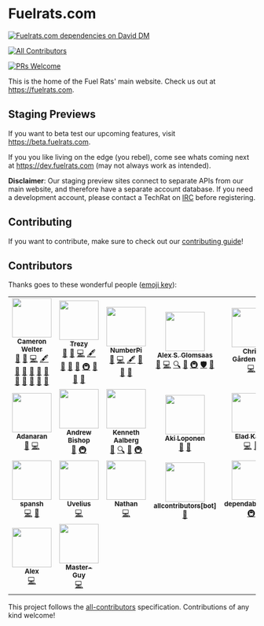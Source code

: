 # Fuelrats.com

[![Fuelrats.com dependencies on David DM][daviddm-badge]][daviddm]
<!-- ALL-CONTRIBUTORS-BADGE:START - Do not remove or modify this section -->
[![All Contributors](https://img.shields.io/badge/all_contributors-17-orange.svg?style=flat-square)](#contributors-)
<!-- ALL-CONTRIBUTORS-BADGE:END -->
[![PRs Welcome][prs-badge]][prs]



This is the home of the Fuel Rats' main website. Check us out at https://fuelrats.com.


## Staging Previews

If you want to beta test our upcoming features, visit https://beta.fuelrats.com.

If you you like living on the edge (you rebel), come see whats coming next at https://dev.fuelrats.com (may not always work as intended).

**Disclaimer**: Our staging preview sites connect to separate APIs from our main website, and therefore have a separate account database. If you need a development account, please contact a TechRat on [IRC][irc] before registering.

## Contributing

If you want to contribute, make sure to check out our [contributing guide][contributing]!

## Contributors

Thanks goes to these wonderful people ([emoji key](https://github.com/kentcdodds/all-contributors#emoji-key)):

<!-- ALL-CONTRIBUTORS-LIST:START - Do not remove or modify this section -->
<!-- prettier-ignore-start -->
<!-- markdownlint-disable -->
<table>
  <tr>
    <td align="center"><a href="https://github.com/UncleClapton"><img src="https://avatars2.githubusercontent.com/u/2686824?v=4" width="80px;" alt=""/><br /><sub><b>Cameron Welter</b></sub></a><br /><a href="#blog-UncleClapton" title="Blogposts">📝</a> <a href="https://github.com/FuelRats/fuelrats.com/issues?q=author%3AUncleClapton" title="Bug reports">🐛</a> <a href="https://github.com/FuelRats/fuelrats.com/commits?author=UncleClapton" title="Code">💻</a> <a href="#content-UncleClapton" title="Content">🖋</a> <a href="#design-UncleClapton" title="Design">🎨</a> <a href="https://github.com/FuelRats/fuelrats.com/commits?author=UncleClapton" title="Documentation">📖</a> <a href="#ideas-UncleClapton" title="Ideas, Planning, & Feedback">🤔</a> <a href="#maintenance-UncleClapton" title="Maintenance">🚧</a> <a href="#plugin-UncleClapton" title="Plugin/utility libraries">🔌</a> <a href="#projectManagement-UncleClapton" title="Project Management">📆</a> <a href="#question-UncleClapton" title="Answering Questions">💬</a> <a href="https://github.com/FuelRats/fuelrats.com/pulls?q=is%3Apr+reviewed-by%3AUncleClapton" title="Reviewed Pull Requests">👀</a> <a href="#tool-UncleClapton" title="Tools">🔧</a> <a href="#userTesting-UncleClapton" title="User Testing">📓</a></td>
    <td align="center"><a href="http://trezy.com"><img src="https://avatars2.githubusercontent.com/u/442980?v=4" width="80px;" alt=""/><br /><sub><b>Trezy</b></sub></a><br /><a href="#blog-trezy" title="Blogposts">📝</a> <a href="https://github.com/FuelRats/fuelrats.com/issues?q=author%3Atrezy" title="Bug reports">🐛</a> <a href="https://github.com/FuelRats/fuelrats.com/commits?author=trezy" title="Code">💻</a> <a href="#content-trezy" title="Content">🖋</a> <a href="#design-trezy" title="Design">🎨</a> <a href="https://github.com/FuelRats/fuelrats.com/commits?author=trezy" title="Documentation">📖</a> <a href="#ideas-trezy" title="Ideas, Planning, & Feedback">🤔</a> <a href="#infra-trezy" title="Infrastructure (Hosting, Build-Tools, etc)">🚇</a> <a href="#question-trezy" title="Answering Questions">💬</a> <a href="https://github.com/FuelRats/fuelrats.com/pulls?q=is%3Apr+reviewed-by%3Atrezy" title="Reviewed Pull Requests">👀</a> <a href="#userTesting-trezy" title="User Testing">📓</a></td>
    <td align="center"><a href="https://github.com/314numberpi"><img src="https://avatars0.githubusercontent.com/u/15672322?v=4" width="80px;" alt=""/><br /><sub><b>NumberPi</b></sub></a><br /><a href="https://github.com/FuelRats/fuelrats.com/issues?q=author%3A314numberpi" title="Bug reports">🐛</a> <a href="https://github.com/FuelRats/fuelrats.com/commits?author=314numberpi" title="Code">💻</a> <a href="#content-314numberpi" title="Content">🖋</a> <a href="#design-314numberpi" title="Design">🎨</a> <a href="https://github.com/FuelRats/fuelrats.com/pulls?q=is%3Apr+reviewed-by%3A314numberpi" title="Reviewed Pull Requests">👀</a> <a href="#userTesting-314numberpi" title="User Testing">📓</a></td>
    <td align="center"><a href="https://github.com/xlexi"><img src="https://avatars0.githubusercontent.com/u/125232?v=4" width="80px;" alt=""/><br /><sub><b>Alex S. Glomsaas</b></sub></a><br /><a href="https://github.com/FuelRats/fuelrats.com/issues?q=author%3Axlexi" title="Bug reports">🐛</a> <a href="https://github.com/FuelRats/fuelrats.com/commits?author=xlexi" title="Code">💻</a> <a href="#fundingFinding-xlexi" title="Funding Finding">🔍</a> <a href="#ideas-xlexi" title="Ideas, Planning, & Feedback">🤔</a> <a href="#infra-xlexi" title="Infrastructure (Hosting, Build-Tools, etc)">🚇</a> <a href="#security-xlexi" title="Security">🛡️</a> <a href="#userTesting-xlexi" title="User Testing">📓</a></td>
    <td align="center"><a href="https://itssimple.se"><img src="https://avatars0.githubusercontent.com/u/11502257?v=4" width="80px;" alt=""/><br /><sub><b>Chris Gårdenberg</b></sub></a><br /><a href="https://github.com/FuelRats/fuelrats.com/commits?author=itssimple" title="Code">💻</a></td>
  </tr>
  <tr>
    <td align="center"><a href="https://github.com/Adanaran"><img src="https://avatars0.githubusercontent.com/u/2139937?v=4" width="80px;" alt=""/><br /><sub><b>Adanaran</b></sub></a><br /><a href="https://github.com/FuelRats/fuelrats.com/issues?q=author%3AAdanaran" title="Bug reports">🐛</a> <a href="https://github.com/FuelRats/fuelrats.com/commits?author=Adanaran" title="Code">💻</a></td>
    <td align="center"><a href="https://github.com/andybish"><img src="https://avatars2.githubusercontent.com/u/6172379?v=4" width="80px;" alt=""/><br /><sub><b>Andrew Bishop</b></sub></a><br /><a href="https://github.com/FuelRats/fuelrats.com/issues?q=author%3Aandybish" title="Bug reports">🐛</a> <a href="#infra-andybish" title="Infrastructure (Hosting, Build-Tools, etc)">🚇</a></td>
    <td align="center"><a href="https://github.com/kenneaal"><img src="https://avatars3.githubusercontent.com/u/3196591?v=4" width="80px;" alt=""/><br /><sub><b>Kenneth Aalberg</b></sub></a><br /><a href="https://github.com/FuelRats/fuelrats.com/issues?q=author%3Akenneaal" title="Bug reports">🐛</a> <a href="#fundingFinding-kenneaal" title="Funding Finding">🔍</a> <a href="#ideas-kenneaal" title="Ideas, Planning, & Feedback">🤔</a> <a href="#infra-kenneaal" title="Infrastructure (Hosting, Build-Tools, etc)">🚇</a></td>
    <td align="center"><a href="https://github.com/Belserium"><img src="https://avatars0.githubusercontent.com/u/1807416?v=4" width="80px;" alt=""/><br /><sub><b>Aki Loponen</b></sub></a><br /><a href="https://github.com/FuelRats/fuelrats.com/issues?q=author%3ABelserium" title="Bug reports">🐛</a> <a href="#ideas-Belserium" title="Ideas, Planning, & Feedback">🤔</a></td>
    <td align="center"><a href="https://github.com/EladKarni"><img src="https://avatars0.githubusercontent.com/u/39969481?v=4" width="80px;" alt=""/><br /><sub><b>Elad Karni</b></sub></a><br /><a href="https://github.com/FuelRats/fuelrats.com/commits?author=EladKarni" title="Code">💻</a> <a href="#design-EladKarni" title="Design">🎨</a></td>
  </tr>
  <tr>
    <td align="center"><a href="https://github.com/spansh"><img src="https://avatars2.githubusercontent.com/u/103208?v=4" width="80px;" alt=""/><br /><sub><b>spansh</b></sub></a><br /><a href="https://github.com/FuelRats/fuelrats.com/commits?author=spansh" title="Code">💻</a> <a href="#design-spansh" title="Design">🎨</a></td>
    <td align="center"><a href="https://github.com/Uvelius"><img src="https://avatars0.githubusercontent.com/u/35564469?v=4" width="80px;" alt=""/><br /><sub><b>Uvelius</b></sub></a><br /><a href="https://github.com/FuelRats/fuelrats.com/commits?author=Uvelius" title="Code">💻</a></td>
    <td align="center"><a href="https://github.com/noctilucent-dev"><img src="https://avatars3.githubusercontent.com/u/52113097?v=4" width="80px;" alt=""/><br /><sub><b>Nathan</b></sub></a><br /><a href="https://github.com/FuelRats/fuelrats.com/commits?author=noctilucent-dev" title="Code">💻</a></td>
    <td align="center"><a href="https://github.com/apps/allcontributors"><img src="https://avatars0.githubusercontent.com/in/23186?v=4" width="80px;" alt=""/><br /><sub><b>allcontributors[bot]</b></sub></a><br /><a href="https://github.com/FuelRats/fuelrats.com/commits?author=allcontributors[bot]" title="Documentation">📖</a></td>
    <td align="center"><a href="https://github.com/apps/dependabot"><img src="https://avatars2.githubusercontent.com/in/29110?v=4" width="80px;" alt=""/><br /><sub><b>dependabot[bot]</b></sub></a><br /><a href="#infra-dependabot[bot]" title="Infrastructure (Hosting, Build-Tools, etc)">🚇</a></td>
  </tr>
  <tr>
    <td align="center"><a href="http://selfdecode.com"><img src="https://avatars0.githubusercontent.com/u/108279?v=4" width="80px;" alt=""/><br /><sub><b>Alex</b></sub></a><br /><a href="https://github.com/FuelRats/fuelrats.com/commits?author=diraven" title="Code">💻</a></td>
    <td align="center"><a href="https://github.com/Master-Guy"><img src="https://avatars3.githubusercontent.com/u/566429?v=4" width="80px;" alt=""/><br /><sub><b>Master-Guy</b></sub></a><br /><a href="https://github.com/FuelRats/fuelrats.com/commits?author=Master-Guy" title="Code">💻</a></td>
  </tr>
</table>

<!-- markdownlint-enable -->
<!-- prettier-ignore-end -->
<!-- ALL-CONTRIBUTORS-LIST:END -->

This project follows the [all-contributors](https://github.com/kentcdodds/all-contributors) specification. Contributions of any kind welcome!


[contributing]: CONTRIBUTING.md
[contributors]: CONTRIBUTORS.md
[code-of-conduct]: CODE_OF_CONDUCT.md
[code-of-conduct-badge]: https://img.shields.io/badge/code%20of-conduct-ff69b4.svg?style=flat-square
[codeclimate]: https://codeclimate.com/github/FuelRats/fuelrats.com
[codeclimate-badge]: https://img.shields.io/codeclimate/github/FuelRats/fuelrats.com.svg?style=flat-square
[coveralls]: https://coveralls.io/github/FuelRats/fuelrats.com
[coveralls-badge]: https://img.shields.io/coveralls/FuelRats/fuelrats.com.svg?style=flat-square
[daviddm]: https://david-dm.org/Fuelrats/fuelrats.com
[daviddm-badge]: https://img.shields.io/david/Fuelrats/fuelrats.com.svg?style=flat-square
[github-watch]: https://github.com/FuelRats/fuelrats.com/watchers
[github-watch-badge]: https://img.shields.io/github/watchers/FuelRats/fuelrats.com.svg?style=social
[github-star]: https://github.com/FuelRats/fuelrats.com/stargazers
[github-star-badge]: https://img.shields.io/github/stars/FuelRats/fuelrats.com.svg?style=social
[irc]: https://kiwi.fuelrats.com:7778/
[prs]: CONTRIBUTING.md
[prs-badge]: https://img.shields.io/badge/PRs-welcome-brightgreen.svg?style=flat-square
